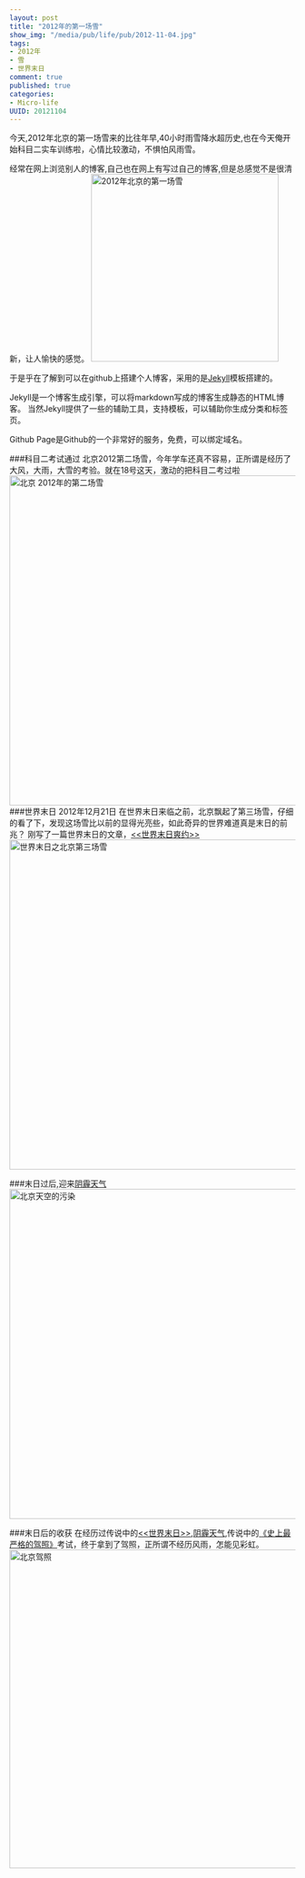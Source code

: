 ```yaml
---
layout: post
title: "2012年的第一场雪"
show_img: "/media/pub/life/pub/2012-11-04.jpg"
tags:
- 2012年
- 雪
- 世界末日
comment: true
published: true
categories:
- Micro-life
UUID: 20121104
---
```


今天,2012年北京的第一场雪来的比往年早,40小时雨雪降水超历史,也在今天俺开始科目二实车训练啦，心情比较激动，不惧怕风雨雪。

经常在网上浏览别人的博客,自己也在网上有写过自己的博客,但是总感觉不是很清新，让人愉快的感觉。
<a href="{{site.url}}/media/pub/life/pub/2012-11-04.jpg" alt="2012年北京的第一场雪" rel="prettyPhoto[{{page.UUID}}]">
<img src="{{site.url}}/media/pub/life/pub/2012-11-04.jpg" alt="2012年北京的第一场雪" class="img-right" width="330px" />
</a>

于是乎在了解到可以在github上搭建个人博客，采用的是[Jekyll](https://github.com/mojombo/jekyll)模板搭建的。

Jekyll是一个博客生成引擎，可以将markdown写成的博客生成静态的HTML博客。 当然Jekyll提供了一些的辅助工具，支持模板，可以辅助你生成分类和标签页。

Github Page是Github的一个非常好的服务，免费，可以绑定域名。

###科目二考试通过
北京2012第二场雪，今年学车还真不容易，正所谓是经历了大风，大雨，大雪的考验。就在18号这天，激动的把科目二考过啦
<a href="{{site.url}}/media/pub/life/pub/2012-12-16.jpg" rel="prettyPhoto[{{page.UUID}}]" alt="北京 2012年的第二场雪">
<img src="{{site.url}}/media/pub/life/pub/2012-12-16.jpg" alt="北京 2012年的第二场雪" width="580px" />
</a>
###世界末日 2012年12月21日
在世界末日来临之前，北京飘起了第三场雪，仔细的看了下，发现这场雪比以前的显得光亮些，如此奇异的世界难道真是末日的前兆？
刚写了一篇世界末日的文章，<a href="{{site.url}}/2012/12/21/shijiemori/"><<世界末日爽约>></a>
<a href="{{site.url}}/media/pub/life/pub/2012-12-20.jpg" alt="世界末日" rel="prettyPhoto[{{page.UUID}}]">
<img src="{{site.url}}/media/pub/life/pub/2012-12-20.jpg" alt="世界末日之北京第三场雪" width="580px" />
</a>

###末日过后,迎来<a href="{{site.url}}/2013/01/13/air-pollution-programs-do-you-know/">阴霾天气</a>
<a href="{{site.url}}/media/pub/life/pub/air-2013.jpg" rel="prettyPhoto[{{page.UUID}}]" alt="北京-阴霾天气">
<img src="{{site.url}}/media/pub/life/pub/air-2013.jpg" alt="北京天空的污染"  width="580px" ></img>
</a>

###末日后的收获
在经历过传说中的<a href="{{site.url}}/2012/12/21/shijiemori/"><<世界末日>></a>,<a href="{{site.url}}/2013/01/13/air-pollution-programs-do-you-know/">阴霾天气</a>,传说中的<a href="http://news.baidu.com/ns?cl=2&rn=20&tn=news&word=%E5%8F%B2%E4%B8%8A%E6%9C%80%E4%B8%A5%E9%A9%BE%E8%80%83&ie=utf-8" target="_bank">《史上最严格的驾照》</a>考试，终于拿到了驾照，正所谓不经历风雨，怎能见彩虹。
<a href="{{site.url}}/media/pub/life/pub/my-driving-licenese.jpg" rel="prettyPhoto[{{page.UUID}}]" alt="驾照">
<img src="{{site.url}}/media/pub/life/pub/my-driving-licenese.jpg" alt="北京驾照"  width="560px" ></img>
</a>





